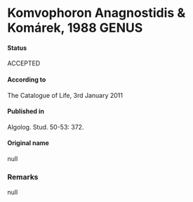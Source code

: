 # Komvophoron Anagnostidis & Komárek, 1988 GENUS

#### Status
ACCEPTED

#### According to
The Catalogue of Life, 3rd January 2011

#### Published in
Algolog. Stud. 50-53: 372.

#### Original name
null

### Remarks
null